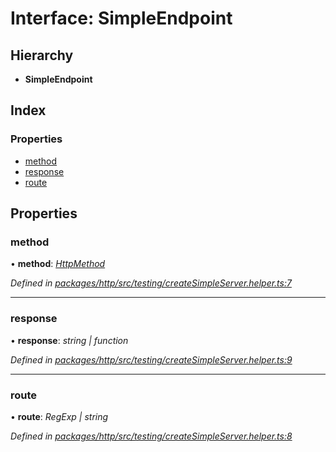 # Interface: SimpleEndpoint

## Hierarchy

* **SimpleEndpoint**

## Index

### Properties

* [method](simpleendpoint.md#method)
* [response](simpleendpoint.md#response)
* [route](simpleendpoint.md#route)

## Properties

###  method

• **method**: *[HttpMethod](../enums/httpmethod.md)*

*Defined in [packages/http/src/testing/createSimpleServer.helper.ts:7](https://github.com/headline-1/coolio/blob/0131267/packages/http/src/testing/createSimpleServer.helper.ts#L7)*

___

###  response

• **response**: *string | function*

*Defined in [packages/http/src/testing/createSimpleServer.helper.ts:9](https://github.com/headline-1/coolio/blob/0131267/packages/http/src/testing/createSimpleServer.helper.ts#L9)*

___

###  route

• **route**: *RegExp | string*

*Defined in [packages/http/src/testing/createSimpleServer.helper.ts:8](https://github.com/headline-1/coolio/blob/0131267/packages/http/src/testing/createSimpleServer.helper.ts#L8)*
